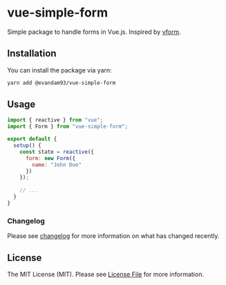 # vue-simple-form
Simple package to handle forms in Vue.js. Inspired by [vform](https://github.com/cretueusebiu/vform).

## Installation

You can install the package via yarn:

```bash
yarn add @evandam93/vue-simple-form
```
## Usage

```javascript
import { reactive } from "vue";
import { Form } from "vue-simple-form";

export default {
  setup() {
    const state = reactive({
      form: new Form({
        name: "John Doe"
      })
    });
    
    // ...
  }
}
```

### Changelog
Please see [changelog](CHANGELOG.md) for more information on what has changed recently.

## License
The MIT License (MIT). Please see [License File](LICENSE) for more information.
